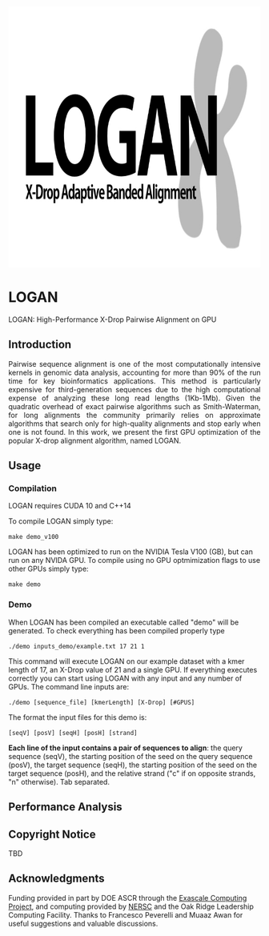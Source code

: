 <p align="center">
  <img width="800" height="522" src="https://github.com/albertozeni/logan/blob/master/media/logan.jpeg">
</p>

# LOGAN

LOGAN: High-Performance X-Drop Pairwise Alignment on GPU

## Introduction
<p align="justify">
Pairwise sequence alignment is one of the most computationally intensive kernels in genomic data analysis, accounting for more than 90% of the run time for key bioinformatics applications. This method is particularly expensive for third-generation sequences due to the high computational expense of analyzing these long read lengths (1Kb-1Mb). Given the quadratic overhead of exact pairwise algorithms such as Smith-Waterman, for long alignments the community primarily relies on approximate algorithms that search only for high-quality alignments and stop early when one is not found. In this work, we present the first GPU optimization of the popular X-drop alignment algorithm, named LOGAN.
</p>

## Usage

### Compilation

LOGAN requires CUDA 10 and C++14

To compile LOGAN simply type:
```
make demo_v100
```
LOGAN has been optimized to run on the NVIDIA Tesla V100 (GB), but can run on any NVIDA GPU.
To compile using no GPU optmimization flags to use other GPUs simply type:
```
make demo
```
### Demo

When LOGAN has been compiled an executable called "demo" will be generated.
To check everything has been compiled properly type
```
./demo inputs_demo/example.txt 17 21 1
```
This command will execute LOGAN on our example dataset with a kmer length of 17, an X-Drop value of 21 and a single GPU.
If everything executes correctly you can start using LOGAN with any input and any number of GPUs.
The command line inputs are:
```
./demo [sequence_file] [kmerLength] [X-Drop] [#GPUS]
```
The format the input files for this demo is:
```
[seqV] [posV] [seqH] [posH] [strand]
```
**Each line of the input contains a pair of sequences to align**: the query sequence (seqV), the starting position of the seed on the query sequence (posV), the target sequence (seqH), the starting position of the seed on the target sequence (posH), and the relative strand ("c" if on opposite strands, "n" otherwise). Tab separated.

## Performance Analysis

## Copyright Notice

TBD

## Acknowledgments

Funding provided in part by DOE ASCR through the [Exascale Computing Project](https://www.exascaleproject.org/), and computing provided by [NERSC](https://www.nersc.gov/) and the Oak Ridge Leadership Computing Facility. Thanks to Francesco Peverelli and Muaaz Awan for useful suggestions and valuable discussions.
